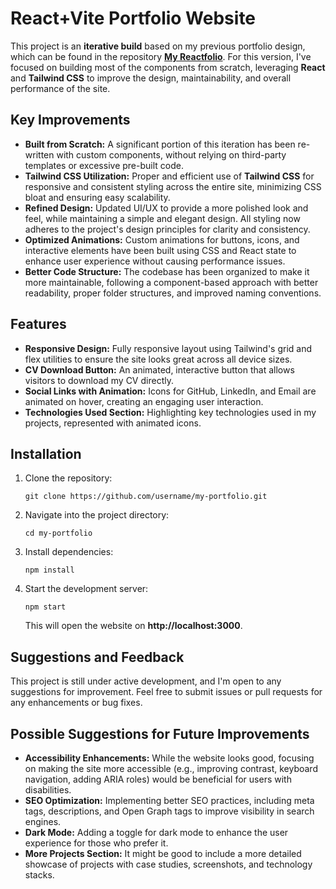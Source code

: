 <h1>React+Vite Portfolio Website</h1>

<p>
  This project is an <strong>iterative build</strong> based on my previous portfolio design, which can be found in the repository <a href="https://github.com/Amoghavarsha-Rao/my-reactfolio"><strong>My Reactfolio</strong></a>. For this version, I've focused on building most of the components from scratch, leveraging <strong>React</strong> and <strong>Tailwind CSS</strong> to improve the design, maintainability, and overall performance of the site.
</p>

<h2>Key Improvements</h2>
<ul>
  <li><strong>Built from Scratch:</strong> A significant portion of this iteration has been re-written with custom components, without relying on third-party templates or excessive pre-built code.</li>
  <li><strong>Tailwind CSS Utilization:</strong> Proper and efficient use of <strong>Tailwind CSS</strong> for responsive and consistent styling across the entire site, minimizing CSS bloat and ensuring easy scalability.</li>
  <li><strong>Refined Design:</strong> Updated UI/UX to provide a more polished look and feel, while maintaining a simple and elegant design. All styling now adheres to the project's design principles for clarity and consistency.</li>
  <li><strong>Optimized Animations:</strong> Custom animations for buttons, icons, and interactive elements have been built using CSS and React state to enhance user experience without causing performance issues.</li>
  <li><strong>Better Code Structure:</strong> The codebase has been organized to make it more maintainable, following a component-based approach with better readability, proper folder structures, and improved naming conventions.</li>
</ul>

<h2>Features</h2>
<ul>
  <li><strong>Responsive Design:</strong> Fully responsive layout using Tailwind's grid and flex utilities to ensure the site looks great across all device sizes.</li>
  <li><strong>CV Download Button:</strong> An animated, interactive button that allows visitors to download my CV directly.</li>
  <li><strong>Social Links with Animation:</strong> Icons for GitHub, LinkedIn, and Email are animated on hover, creating an engaging user interaction.</li>
  <li><strong>Technologies Used Section:</strong> Highlighting key technologies used in my projects, represented with animated icons.</li>
</ul>

<h2>Installation</h2>
<ol>
  <li>Clone the repository:
    <pre><code>git clone https://github.com/username/my-portfolio.git</code></pre>
  </li>
  <li>Navigate into the project directory:
    <pre><code>cd my-portfolio</code></pre>
  </li>
  <li>Install dependencies:
    <pre><code>npm install</code></pre>
  </li>
  <li>Start the development server:
    <pre><code>npm start</code></pre>
    This will open the website on <strong>http://localhost:3000</strong>.
  </li>
</ol>

<h2>Suggestions and Feedback</h2>
<p>
  This project is still under active development, and I'm open to any suggestions for improvement. Feel free to submit issues or pull requests for any enhancements or bug fixes.
</p>

<h2>Possible Suggestions for Future Improvements</h2>
<ul>
  <li><strong>Accessibility Enhancements:</strong> While the website looks good, focusing on making the site more accessible (e.g., improving contrast, keyboard navigation, adding ARIA roles) would be beneficial for users with disabilities.</li>
  <li><strong>SEO Optimization:</strong> Implementing better SEO practices, including meta tags, descriptions, and Open Graph tags to improve visibility in search engines.</li>
  <li><strong>Dark Mode:</strong> Adding a toggle for dark mode to enhance the user experience for those who prefer it.</li>
  <li><strong>More Projects Section:</strong> It might be good to include a more detailed showcase of projects with case studies, screenshots, and technology stacks.</li>
</ul>

